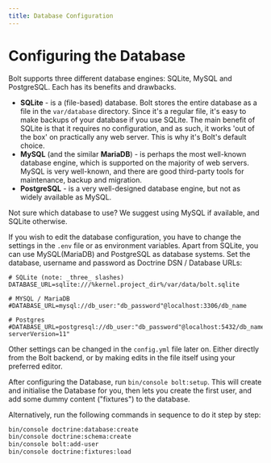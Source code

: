 ```yaml
---
title: Database Configuration
---
```

Configuring the Database
========================

Bolt supports three different database engines: SQLite, MySQL and PostgreSQL.
Each has its benefits and drawbacks.

  - **SQLite** - is a (file-based) database. Bolt stores the entire database as
    a file in the `var/database` directory. Since it's a regular file, it's
    easy to make backups of your database if you use SQLite. The main benefit
    of SQLite is that it requires no configuration, and as such, it works 'out
    of the box' on practically any web server. This is why it's Bolt's default
    choice.
  - **MySQL** (and the similar **MariaDB**) - is perhaps the most well-known
    database engine, which is supported on the majority of web servers. MySQL is
    very well-known, and there are good third-party tools for maintenance,
    backup and migration.
  - **PostgreSQL** - is a very well-designed database engine, but not as widely
    available as MySQL.

Not sure which database to use? We suggest using MySQL if available, and SQLite
otherwise.

If you wish to edit the database configuration, you have to change the settings
in the `.env` file or as environment variables. Apart from SQLite, you can use
MySQL(MariaDB) and PostgreSQL as database systems. Set the database, username
and password as Doctrine DSN / Database URLs:


```env
# SQLite (note: _three_ slashes)
DATABASE_URL=sqlite:///%kernel.project_dir%/var/data/bolt.sqlite

# MYSQL / MariaDB
#DATABASE_URL=mysql://db_user:"db_password"@localhost:3306/db_name

# Postgres
#DATABASE_URL=postgresql://db_user:"db_password"@localhost:5432/db_name?serverVersion=11"
```

Other settings can be changed in the `config.yml` file later on. Either
directly from the Bolt backend, or by making edits in the file itself using
your preferred editor.

After configuring the Database, run `bin/console bolt:setup`. This will create
and initialise the Database for you, then lets you create the first user, and
add some dummy content ("fixtures") to the database.

Alternatively, run the following commands in sequence to do it step by step:

```bash
bin/console doctrine:database:create
bin/console doctrine:schema:create
bin/console bolt:add-user
bin/console doctrine:fixtures:load
```

